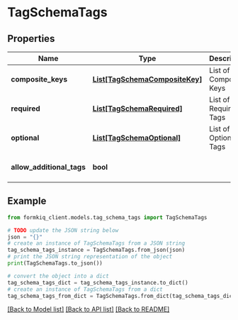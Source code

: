 # TagSchemaTags


## Properties

Name | Type | Description | Notes
------------ | ------------- | ------------- | -------------
**composite_keys** | [**List[TagSchemaCompositeKey]**](TagSchemaCompositeKey.md) | List of Composite Keys | [optional] 
**required** | [**List[TagSchemaRequired]**](TagSchemaRequired.md) | List of Required Tags | [optional] 
**optional** | [**List[TagSchemaOptional]**](TagSchemaOptional.md) | List of Optional Tags | [optional] 
**allow_additional_tags** | **bool** |  | [optional] [default to True]

## Example

```python
from formkiq_client.models.tag_schema_tags import TagSchemaTags

# TODO update the JSON string below
json = "{}"
# create an instance of TagSchemaTags from a JSON string
tag_schema_tags_instance = TagSchemaTags.from_json(json)
# print the JSON string representation of the object
print(TagSchemaTags.to_json())

# convert the object into a dict
tag_schema_tags_dict = tag_schema_tags_instance.to_dict()
# create an instance of TagSchemaTags from a dict
tag_schema_tags_from_dict = TagSchemaTags.from_dict(tag_schema_tags_dict)
```
[[Back to Model list]](../README.md#documentation-for-models) [[Back to API list]](../README.md#documentation-for-api-endpoints) [[Back to README]](../README.md)


